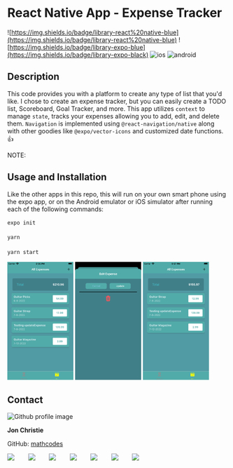 # React Native App - Expense Tracker

![https://img.shields.io/badge/library-react%20native-blue](https://img.shields.io/badge/library-react%20native-blue) ![https://img.shields.io/badge/library-expo-blue](https://img.shields.io/badge/library-expo-black) ![ios](https://img.shields.io/badge/OS-iOS-white) ![android](https://img.shields.io/badge/library-android-green) 

## Description

This code provides you with a platform to create any type of list that you'd like. I chose to create an expense tracker, but you can easily create a TODO list, Scoreboard, Goal Tracker, and more. This app utilizes `context` to manage `state`, tracks your expenses allowing you to add, edit, and delete them. `Navigation` is implemented using `@react-navigation/native` along with other goodies like `@expo/vector-icons` and customized date functions. 👍

 
NOTE: 

## Usage and Installation
Like the other apps in this repo, this will run on your own smart phone using the expo app, or on the Android emulator or iOS simulator after running each of the following commands:
```bash
expo init

yarn
 
yarn start
```
 
<img src="./assets/expense-tracker-7.png" width="30%"/>
<img src="./assets/expense-tracker-8.png" width="30%"/>
<img src="./assets/expense-tracker-9.png" width="30%"/>


## Contact
<img src="https://avatars0.githubusercontent.com/u/17928947?v=4" alt="Github profile image" width="80px" height="80px" />

__Jon Christie__ 

GitHub: [mathcodes](https://github.com/mathcodes) 

[<code><img width="36px" src="https://img.icons8.com/color/48/000000/linkedin.png"/></code>](https://www.linkedin.com/jonchristie)       
[<code><img width="36" src="https://img.icons8.com/color/48/000000/twitter--v2.png"/></code>](https://twitter.com/jonpchristie)       
[<code><img width="36" src="https://img.icons8.com/color/48/000000/youtube-play.png"/></code>](https://www.youtube.com/channel/UC5GFnN-lv8Yuqc9O3b79k6g)       
[<code><img width="36" src="https://img.icons8.com/color/48/000000/facebook.png"/></code>](https://www.facebook.com/jonpchristie)       
[<code><img width="36" src="https://img.icons8.com/color/48/000000/instagram-new--v2.png"/></code>](https://www.instagram.com/fullstack11235)       
[<code><img width="36" src="https://img.icons8.com/color/48/000000/soundcloud.png"/></code>](https://soundcloud.com/jonchristie#/)       
[<code><img width="36" src="https://img.icons8.com/color/48/000000/spotify--v1.png"/></code>](https://open.spotify.com/artist/07S7aLfxH70VAX64g1WuFw?si=tlOj1OMBRLm-y4sY8Lox3Q)
